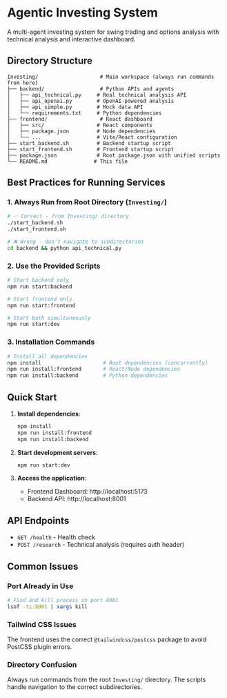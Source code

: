 # Agentic Investing System

A multi-agent investing system for swing trading and options analysis with technical analysis and interactive dashboard.

## Directory Structure

```
Investing/                    # Main workspace (always run commands from here)
├── backend/                  # Python APIs and agents
│   ├── api_technical.py     # Real technical analysis API
│   ├── api_openai.py        # OpenAI-powered analysis
│   ├── api_simple.py        # Mock data API
│   └── requirements.txt     # Python dependencies
├── frontend/                 # React dashboard
│   ├── src/                 # React components
│   ├── package.json         # Node dependencies
│   └── ...                  # Vite/React configuration
├── start_backend.sh         # Backend startup script
├── start_frontend.sh        # Frontend startup script
├── package.json             # Root package.json with unified scripts
└── README.md               # This file
```

## Best Practices for Running Services

### 1. Always Run from Root Directory (`Investing/`)

```bash
# ✅ Correct - from Investing/ directory
./start_backend.sh
./start_frontend.sh

# ❌ Wrong - don't navigate to subdirectories
cd backend && python api_technical.py
```

### 2. Use the Provided Scripts

```bash
# Start backend only
npm run start:backend

# Start frontend only  
npm run start:frontend

# Start both simultaneously
npm run start:dev
```

### 3. Installation Commands

```bash
# Install all dependencies
npm install                    # Root dependencies (concurrently)
npm run install:frontend       # React/Node dependencies
npm run install:backend        # Python dependencies
```

## Quick Start

1. **Install dependencies**:
   ```bash
   npm install
   npm run install:frontend
   npm run install:backend
   ```

2. **Start development servers**:
   ```bash
   npm run start:dev
   ```

3. **Access the application**:
   - Frontend Dashboard: http://localhost:5173
   - Backend API: http://localhost:8001

## API Endpoints

- `GET /health` - Health check
- `POST /research` - Technical analysis (requires auth header)

## Common Issues

### Port Already in Use
```bash
# Find and kill process on port 8001
lsof -ti:8001 | xargs kill
```

### Tailwind CSS Issues
The frontend uses the correct `@tailwindcss/postcss` package to avoid PostCSS plugin errors.

### Directory Confusion
Always run commands from the root `Investing/` directory. The scripts handle navigation to the correct subdirectories. 